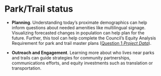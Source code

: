 
# Park/Trail status

  - **Planning**. Understanding today’s proximate demographics can help
    inform questions about needed amenities like multilingual signage.
    Visualizing forecasted changes in population can help plan for the
    future. Further, this tool can help complete the Council’s Equity
    Analysis Requirement for park and trail master plans
    (<a href="https://metrocouncil.org/Parks/Planning/Parks-Equity-Toolkit.aspx" target="_blank">Question
    1 *Project Data*</a>).

  - **Outreach and Engagement**. Learning more about who lives near
    parks and trails can guide strategies for community partnerships,
    communications efforts, and equity investments such as translation
    or transportation.
